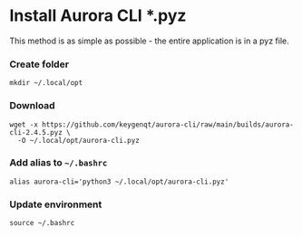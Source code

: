 # Install Aurora CLI *.pyz

This method is as simple as possible - the entire application is in a pyz file.

### Create folder

```shell
mkdir ~/.local/opt
```

### Download

```shell
wget -x https://github.com/keygenqt/aurora-cli/raw/main/builds/aurora-cli-2.4.5.pyz \
  -O ~/.local/opt/aurora-cli.pyz
```

### Add alias to `~/.bashrc`

```shell
alias aurora-cli='python3 ~/.local/opt/aurora-cli.pyz'
```

### Update environment

```shell
source ~/.bashrc
```
